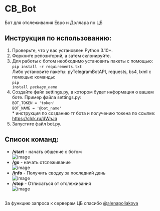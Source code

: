 # CB_Bot
Бот для отслеживания Евро и Доллара по ЦБ  
## Инструкция по использованию:
1. Проверьте, что у вас установлен Python 3.10+.
2. Форкните репозиторий, а затем склонируйте.<br>
3. Для работы с ботом необходимо установить пакеты с помощью:<br>
<code>pip install -r requirements.txt</code><br>
Либо установите пакеты: pyTelegramBotAPI, requests, bs4, lxml с помощью команды:<br>
<code>pip install _package_name_</code>
4. Создайте файл settings.py, в котором будет информация о вашем боте. Пример файла settings.py:<br>
<code>BOT_TOKEN = 'token'</code><br>
<code>BOT_NAME = '@bot_name'</code><br>
\* инструкция по созданию тг бота и получению токена по ссылке: https://clck.ru/dWnJq
5. Запустите файл bot.py.

## Список команд:  
- **/start** - начать общение с ботом  
![image](https://user-images.githubusercontent.com/40400854/185115820-0f5648d0-57c4-43b2-b403-436f538358d2.png)  
- **/go** - начать отслеживание  
![image](https://user-images.githubusercontent.com/40400854/185115909-b4295fb9-2502-44d7-bc08-fbfbca12486c.png)  
- **/info** - Получить сводку за последний день  
![image](https://user-images.githubusercontent.com/40400854/185116204-0daa6b68-4caa-4808-900b-dbfb3d77d670.png)  
- **/stop** - Отписаться от отслеживания   
![image](https://user-images.githubusercontent.com/40400854/185116292-392353e4-c425-4baa-addc-a08114ce83d1.png)  
##
За функцию запроса к серверам ЦБ спасибо [@alenapoliakova](https://github.com/alenapoliakova)

